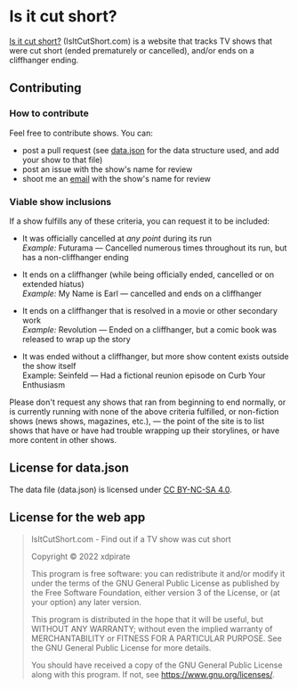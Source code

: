 # Is it cut short?
[Is it cut short?](https://www.isitcutshort.com/) (IsItCutShort.com) is a website that tracks TV shows that were cut short (ended prematurely or cancelled), and/or ends on a cliffhanger ending.

## Contributing
### How to contribute
Feel free to contribute shows. You can:
- post a pull request (see [data.json](https://github.com/xdpirate/isitcutshort.com/blob/main/data.json) for the data structure used, and add your show to that file)
- post an issue with the show's name for review
- shoot me an [email](mailto:webmaster@isitcutshort.com?subject=Show%20contribution) with the show's name for review

### Viable show inclusions
If a show fulfills any of these criteria, you can request it to be included:
- It was officially cancelled at *any point* during its run<br />*Example:* Futurama &mdash; Cancelled numerous times throughout its run, but has a non-cliffhanger ending

- It ends on a cliffhanger (while being officially ended, cancelled or on extended hiatus)<br />*Example:* My Name is Earl &mdash; cancelled and ends on a cliffhanger

- It ends on a cliffhanger that is resolved in a movie or other secondary work<br />*Example:* Revolution &mdash; Ended on a cliffhanger, but a comic book was released to wrap up the story

- It was ended without a cliffhanger, but more show content exists outside the show itself<br />Example: Seinfeld &mdash; Had a fictional reunion episode on Curb Your Enthusiasm

Please don't request any shows that ran from beginning to end normally, or is currently running with none of the above criteria fulfilled, or non-fiction shows (news shows, magazines, etc.),  &mdash; the point of the site is to list shows that have or have had trouble wrapping up their storylines, or have more content in other shows.

## License for data.json
The data file (data.json) is licensed under [CC BY-NC-SA 4.0](https://creativecommons.org/licenses/by-nc-sa/4.0/).

## License for the web app
>IsItCutShort.com - Find out if a TV show was cut short
>
>Copyright &copy; 2022 xdpirate
>
>This program is free software: you can redistribute it and/or modify
>it under the terms of the GNU General Public License as published by
>the Free Software Foundation, either version 3 of the License, or
>(at your option) any later version.
>
>This program is distributed in the hope that it will be useful,
>but WITHOUT ANY WARRANTY; without even the implied warranty of
>MERCHANTABILITY or FITNESS FOR A PARTICULAR PURPOSE.  See the
>GNU General Public License for more details.
>
>You should have received a copy of the GNU General Public License
>along with this program.  If not, see <https://www.gnu.org/licenses/>.
